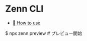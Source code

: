 # Zenn CLI

* [📘 How to use](https://zenn.dev/zenn/articles/zenn-cli-guide)

$ npx zenn preview # プレビュー開始